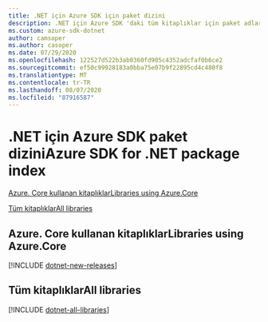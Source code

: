 ```yaml
---
title: .NET için Azure SDK için paket dizini
description: .NET için Azure SDK 'daki tüm kitaplıklar için paket adları, NuGet bağlantıları, belge bağlantıları ve kaynak kodu bağlantıları listesi.
ms.custom: azure-sdk-dotnet
author: camsoper
ms.author: casoper
ms.date: 07/29/2020
ms.openlocfilehash: 122527d522b3ab0360fd905c4352adcfaf0b6ce2
ms.sourcegitcommit: ef50c99928183a0bba75e07b9f22895cd4c480f8
ms.translationtype: MT
ms.contentlocale: tr-TR
ms.lasthandoff: 08/07/2020
ms.locfileid: "87916587"
---
```

# <a name="azure-sdk-for-net-package-index"></a><span data-ttu-id="85b24-103">.NET için Azure SDK paket dizini</span><span class="sxs-lookup"><span data-stu-id="85b24-103">Azure SDK for .NET package index</span></span>

[<span data-ttu-id="85b24-104">Azure. Core kullanan kitaplıklar</span><span class="sxs-lookup"><span data-stu-id="85b24-104">Libraries using Azure.Core</span></span>](#libraries-using-azurecore)

[<span data-ttu-id="85b24-105">Tüm kitaplıklar</span><span class="sxs-lookup"><span data-stu-id="85b24-105">All libraries</span></span>](#all-libraries)

## <a name="libraries-using-azurecore"></a><span data-ttu-id="85b24-106">Azure. Core kullanan kitaplıklar</span><span class="sxs-lookup"><span data-stu-id="85b24-106">Libraries using Azure.Core</span></span>

[!INCLUDE [dotnet-new-releases](./includes/dotnet-new.md)]

## <a name="all-libraries"></a><span data-ttu-id="85b24-107">Tüm kitaplıklar</span><span class="sxs-lookup"><span data-stu-id="85b24-107">All libraries</span></span>

[!INCLUDE [dotnet-all-libraries](./includes/dotnet-all.md)]
